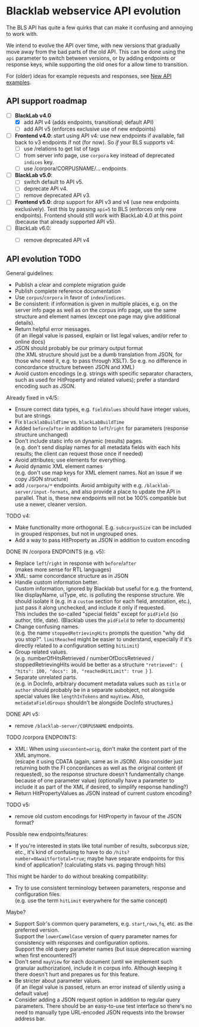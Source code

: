 # Blacklab webservice API evolution

The BLS API has quite a few quirks that can make it confusing and annoying to work with.

We intend to evolve the API over time, with new versions that gradually move away from the bad parts of the old API. This can be done using the `api` parameter to switch between versions, or by adding endpoints or response keys, while supporting the old ones for a allow time to transition.

For (older) ideas for example requests and responses, see [New API examples](API.md).


## API support roadmap

- [ ] **BlackLab v4.0**
  - [x] add API v4 (adds endpoints, transitional; default API)
  - [ ] add API v5 (enforces exclusive use of new endpoints)
- [ ] **Frontend v4.0**: start using API v4: use new endpoints if available, fall back to v3 endpoints if not (for now). So _if_ your BLS supports v4:
  - [ ] use /relations to get list of tags
  - [ ] from server info page, use `corpora` key instead of deprecated `indices` key.
  - [ ] use /corpora/CORPUSNAME/... endpoints
- [ ] **BlackLab v5.0**:
  - [ ] switch default to API v5.
  - [ ] deprecate API v4.
  - [ ] remove deprecated API v3.
- [ ] **Frontend v5.0**: drop support for API v3 and v4 (use new endpoints exclusively). Test this by passing `api=5` to BLS (enforces only new endpoints). Frontend should still work with BlackLab 4.0 at this point (because that already supported API v5).
- [ ] BlackLab v6.0:
  - [ ] remove deprecated API v4


## API evolution TODO

General guidelines:
- Publish a clear and complete migration guide
- Publish complete reference documentation
- Use `corpus`/`corpora` in favor of `index`/`indices`.
- Be consistent: if information is given in multiple places, e.g. on the server info page as well as on the corpus info page, use the same structure and element names (except one page may give additional details).
- Return helpful error messages.<br>
  (if an illegal value is passed, explain or list legal values, and/or refer to online docs)
- JSON should probably be our primary output format<br>
  (the XML structure should just be a dumb translation from JSON, for those who need it, e.g. to pass through XSLT). So e.g. no difference in concordance structure between JSON and XML)
- Avoid custom encodings (e.g. strings with specific separator characters, such as used for HitProperty and related values); prefer a standard encoding such as JSON.

Already fixed in v4/5:
- Ensure correct data types, e.g. `fieldValues` should have integer values, but are strings
- Fix `blacklabBuildTime` vs. `blackLabBuildTime`
- Added `before`/`after` in addition to `left`/`right` for parameters (response structure unchanged)
- Don't include static info on dynamic (results) pages.<br>
  (e.g. don't send display names for all metadata fields with each hits results;
  the client can request those once if needed)
- Avoid attributes; use elements for everything.
- Avoid dynamic XML element names<br>(e.g. don't use map keys for XML element names.
  Not an issue if we copy JSON structure)
- add `/corpora/*` endpoints. Avoid ambiguity with e.g. `/blacklab-server/input-formats`, and also provide a place to update the API in parallel. That is, these new endpoints will not be 100% compatible but use a newer, cleaner version.

TODO v4:
- Make functionality more orthogonal. E.g. `subcorpusSize` can be included in grouped responses, but not in ungrouped ones.
- Add a way to pass HitProperty as JSON in addition to custom encoding

DONE IN /corpora ENDPOINTS (e.g. v5):
- Replace `left`/`right` in response with `before`/`after`<br>
  (makes more sense for RTL languages)
- XML: same concordance structure as in JSON
- Handle custom information better. <br>
  Custom information, ignored by Blacklab but useful for e.g. the frontend,
  like displayName, uiType, etc. is polluting the response structure.
  We should isolate it (e.g. in a `custom` section for each field, annotation, etc.),
  just pass it along unchecked, and include it only if requested.<br>
  This includes the so-called "special fields" except for `pidField` (so author, title, date).
  (Blacklab uses the `pidField` to refer to documents)
- Change confusing names.<br>
  (e.g. the name `stoppedRetrievingHits` prompts the question "why did you stop?".
  `limitReached` might be easier to understand, especially if it's directly
  related to a configuration setting `hitLimit`)
- Group related values.<br>
  (e.g. numberOfHitsRetrieved / numberOfDocsRetrieved / stoppedRetrievingHits
  would be better as a structure `"retrieved": { "hits": 100, "docs": 10, "reachedHitLimit": true }` ).
- Separate unrelated parts.<br>
  (e.g. in DocInfo, arbitrary document metadata values such as `title` or `author` should probably be in a separate subobject, not alongside special values like `lengthInTokens` and `mayView`. Also, `metadataFieldGroups` shouldn't be alongside DocInfo structures.)

DONE API v5:
- remove `/blacklab-server/CORPUSNAME` endpoints.


TODO /corpora ENDPOINTS:
- XML: When using `usecontent=orig`, don't make the content part of the XML anymore.<br>
  (escape it using CDATA (again, same as in JSON). Also consider just returning both
  the FI concordances as well as the original content (if requested), so the response
  structure doesn't fundamentally change because of one parameter value)
  (optionally have a parameter to include it as part of the XML if desired, to simplify response handling?)
- Return HitPropertyValues as JSON instead of current custom encoding?


TODO v5:
- remove old custom encodings for HitProperty in favour of the JSON format?

Possible new endpoints/features:
- If you're interested in stats like total number of results, subcorpus size, etc., it's kind of confusing to have to do `/hits?number=0&waitfortotal=true`; maybe have separate endpoints for this kind of application? (calculating stats vs. paging through hits)


This might be harder to do without breaking compatibility:
- Try to use consistent terminology between parameters, response and configuration files.<br>
 (e.g. use the term `hitLimit` everywhere for the same concept)

Maybe?
- Support Solr's common query parameters, e.g. `start`,`rows`,`fq`, etc.
  as the preferred version.<br>
  Support the `lowerCamelCase` version of query parameter names for consistency 
  with responses and configuration options.<br>
  Support the old query parameter names (but issue deprecation warning when first 
  encountered?)
- Don't send `mayView` for each document (until we implement such granular authorization), include it in corpus info. Although keeping it there doesn't hurt and prepares us for this feature.
- Be stricter about parameter values.<br>
  (if an illegal value is passed, return an error instead of silently using a default value)
- Consider adding a JSON request option in addition to regular query parameters.
  There should be an easy-to-use test interface so there's no need to
  manually type URL-encoded JSON requests into the browser address bar.
